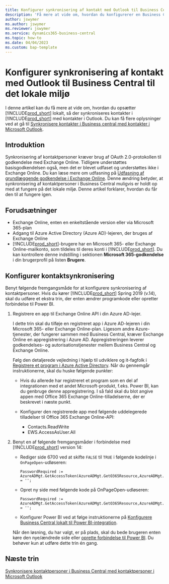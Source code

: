 ```yaml
---
title: Konfigurer synkronisering af kontakt med Outlook til Business Central til det lokale miljø
description: 'Få mere at vide om, hvordan du konfigurerer en Business Central i det lokale miljø til at synkronisere kontakter i Business Central og Outlook.'
author: jswymer
ms.author: jswymer
ms.reviewer: jswymer
ms.service: dynamics365-business-central
ms.topic: how-to
ms.date: 04/04/2023
ms.custom: bap-template
---
```


# <a name="set-up-contact-sync-with-outlook-for-business-central-on-premises" />Konfigurer synkronisering af kontakt med Outlook til Business Central til det lokale miljø

I denne artikel kan du få mere at vide om, hvordan du opsætter [!INCLUDE[prod_short](includes/prod_short.md)] lokalt, så der synkroniseres kontakter i [!INCLUDE[prod_short](includes/prod_short.md)] med kontakter i Outlook. Du kan få flere oplysninger ved at gå til [Synkronisere kontakter i Business central med kontakter i Microsoft Outlook](admin-synchronize-outlook-contacts.md).

## <a name="introduction" />Introduktion

Synkronisering af kontaktpersoner kræver brug af OAuth 2.0-protokollen til godkendelse med Exchange Online. Tidligere understøttes basisgodkendelsen også, men det er blevet udfaset og understøttes ikke i Exchange Online. Du kan læse mere om udfasning på [Udfasning af grundlæggende godkendelse i Exchange Online](/exchange/clients-and-mobile-in-exchange-online/deprecation-of-basic-authentication-exchange-online). Denne ændring betyder, at synkronisering af kontaktpersoner i Business Central muligvis er holdt op med at fungere på det lokale miljø. Denne artikel forklarer, hvordan du får den til at fungere igen.

## <a name="prerequisites" />Forudsætninger

- Exchange Online, enten en enkeltstående version eller via Microsoft 365-plan  
- Adgang til Azure Active Directory (Azure AD)-lejeren, der bruges af Exchange Online
- [!INCLUDE[prod_short](includes/prod_short.md)]-brugere har en Microsoft 365- eller Exchange Online-mailkonto, som tildeles til deres konti i [!INCLUDE[prod_short](includes/prod_short.md)]. Du kan kontrollere denne indstilling i sektionen **Microsoft 365-godkendelse** i din brugerprofil på listen **Brugere**. 

## <a name="set-up-contact-sync" />Konfigurer kontaktsynkronisering

Benyt følgende fremgangsmåde for at konfigurere synkronisering af kontaktpersoner. Hvis du kører [!INCLUDE[prod_short](includes/prod_short.md)] Spring 2019 (v.14), skal du udføre et ekstra trin, der enten ændrer programkode eller opretter forbindelse til Power BI.

1. <a name="registerapp"></a>Registrere en app til Exchange Online API i din Azure AD-lejer.

   I dette trin skal du tilføje en registreret app i Azure AD-lejeren i din Microsoft 365- eller Exchange Online-plan. Ligesom andre Azure-tjenester, der fungerer sammen med Business Central, kræver Exchange Online en appregistrering i Azure AD. Appregistreringen leverer godkendelses- og autorisationstjenester mellem Business Central og Exchange Online.

   Følg den detaljerede vejledning i hjælp til udviklere og it-fagfolk i [Registrere et program i Azure Active Directory](/dynamics365/business-central/dev-itpro/administration/register-app-azure#register-an-application-in-azure-active-directory). Når du gennemgår instruktionerne, skal du huske følgende punkter:

   - Hvis du allerede har registreret et program som en del af integrationen med et andet Microsoft-produkt, f.eks. Power BI, kan du genbruge denne appregistrering. I så fald skal du blot angive appen med Office 365 Exchange Online-tilladelserne, der er beskrevet i næste punkt.

   - Konfigurer den registrerede app med følgende uddelegerede tilladelser til Office 365 Exchange Online-API:

     - Contacts.ReadWrite
     - EWS.AccessAsUser.All

2. Benyt en af følgende fremgangsmåder i forbindelse med [!INCLUDE[prod_short](includes/prod_short.md)] version 14:

   - Rediger side 6700 ved at skifte `FALSE` til `TRUE` i følgende kodelinje i `OnPageOpen`-udløseren:

     ```
     PasswordRequired := AzureADMgt.GetAccessToken(AzureADMgt.GetO365Resource,AzureADMgt.GetO365ResourceName,TRUE) = '';
     ```

   - Opret ny side med følgende kode på OnPageOpen-udløseren:

     ```
     PasswordRequired := AzureADMgt.GetAccessToken(AzureADMgt.GetO365Resource,AzureADMgt.GetO365ResourceName,TRUE) = '';
     ```

   - Konfigurer Power BI ved at følge instruktionerne på [Konfigurere Business Central lokalt til Power BI-integration](admin-powerbi-setup.md#setup).

   Når den løsning, du har valgt, er på plads, skal du bede brugeren enten køre den nye/ændrede side eller [oprette forbindelse til Power BI](across-working-with-powerbi.md#connect). Du behøver kun at udføre dette trin én gang.

## <a name="next-steps" />Næste trin

[Synkronisere kontaktpersoner i Business Central med kontaktpersoner i Microsoft Outlook](admin-synchronize-outlook-contacts.md)  
